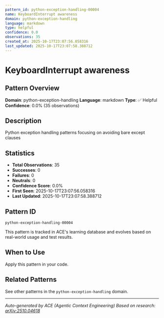 ```yaml
---
pattern_id: python-exception-handling-00004
name: KeyboardInterrupt awareness
domain: python-exception-handling
language: markdown
type: helpful
confidence: 0.0
observations: 35
created_at: 2025-10-17T23:07:56.058316
last_updated: 2025-10-17T23:07:58.388712
---
```

# KeyboardInterrupt awareness

## Pattern Overview

**Domain**: python-exception-handling
**Language**: markdown
**Type**: ✅ Helpful
**Confidence**: 0.0% (35 observations)

## Description

Python exception handling patterns focusing on avoiding bare except clauses

## Statistics

- **Total Observations**: 35
- **Successes**: 0
- **Failures**: 0
- **Neutrals**: 0
- **Confidence Score**: 0.0%
- **First Seen**: 2025-10-17T23:07:56.058316
- **Last Updated**: 2025-10-17T23:07:58.388712

## Pattern ID

```
python-exception-handling-00004
```

This pattern is tracked in ACE's learning database and evolves based on real-world usage and test results.

## When to Use

Apply this pattern in your code.

## Related Patterns

See other patterns in the `python-exception-handling` domain.

---

*Auto-generated by ACE (Agentic Context Engineering)*
*Based on research: [arXiv:2510.04618](https://arxiv.org/abs/2510.04618)*

